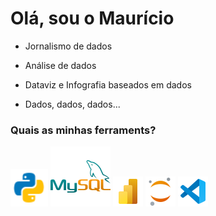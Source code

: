 <h1>Olá, sou o Maurício</h1>

- Jornalismo de dados

- Análise de dados

- Dataviz e Infografia baseados em dados

- Dados, dados, dados...


<h3>Quais as minhas ferraments?</h3>

<div align="left" style="margin-bottom: 10px">
    <img width='60' src="https://github.com/mauriciogasparotto/mauriciogasparotto/blob/main/images/icons/languages/icons8-python-48.png">
    <img src="https://github.com/mauriciogasparotto/mauriciogasparotto/blob/main/images/icons/languages/icons8-logo-mysql-96.png">
    <img src="https://github.com/mauriciogasparotto/mauriciogasparotto/blob/main/images/icons/languages/icons8-power-bi-2021-48.png">
    <img src="https://github.com/mauriciogasparotto/mauriciogasparotto/blob/main/images/icons/languages/icons8-jupyter-48.png">
    <img src="https://github.com/mauriciogasparotto/mauriciogasparotto/blob/main/images/icons/languages/icons8-visual-studio-code-2019-48.png">
  
</div>













